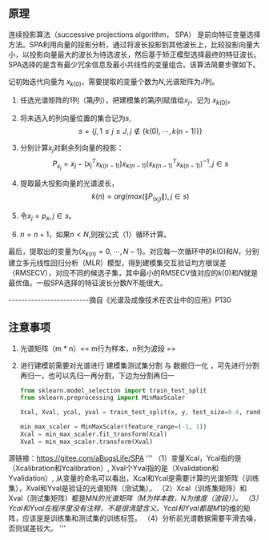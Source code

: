 
## 原理

连续投影算法（successive projections algorithm， SPA） 是前向特征变量选择方法。SPA利用向量的投影分析，通过将波长投影到其他波长上，比较投影向量大小，以投影向量最大的波长为待选波长，然后基于矫正模型选择最终的特征波长。SPA选择的是含有最少冗余信息及最小共线性的变量组合。该算法简要步骤如下。

记初始迭代向量为 $x_{k(0)}$，需要提取的变量个数为$N$,光谱矩阵为$J$列。

1. 任选光谱矩阵的1列（第$j$列），把建模集的第$j$列赋值给$x_j$，记为 $x_{k(0)}$。

2. 将未选入的列向量位置的集合记为$s$,
   $$
   s=\lbrace j,1\leq{j}\leq{J}, j\notin \lbrace k(0), \cdots, k(n-1) \rbrace \rbrace
   $$

3. 分别计算$x_j$对剩余列向量的投影：
   $$
   P_{x_j} = x_j-(x^T_j x_{k(n-1)})x_{k(n-1)}(x^T_{k(n-1)}x_{k(n-1)})^{-1},j\in s
   $$

4. 提取最大投影向量的光谱波长，
   $$
   k(n) = arg(max(\| P_(x_j) \|), j \in s)
   $$

5. 令$x_j = p_x, j \in s$。

6. $n = n + 1$，如果$n < N$,则按公式（1）循环计算。

最后，提取出的变量为$\lbrace x_{k(n)} = 0, \cdots, N-1 \rbrace$。对应每一次循环中的$k(0)$和$N$，分别建立多元线性回归分析（MLR）模型，得到建模集交互验证均方根误差（RMSECV），对应不同的候选子集，其中最小的RMSECV值对应的$k(0)$和$N$就是最优值。一般SPA选择的特征波长分数$N$不能很大。

-------------------------摘自《光谱及成像技术在农业中的应用》P130



## 注意事项

1. 光谱矩阵（m * n）== m行为样本，n列为波段 ==

2. 进行建模前需要对光谱进行 建模集测试集分割 与 数据归一化 ，可先进行分割再归一，也可以先归一再分割，下边为分割再归一

   ````python
   from sklearn.model_selection import train_test_split
   from sklearn.preprocessing import MinMaxScaler
   
   Xcal, Xval, ycal, yval = train_test_split(x, y, test_size=0.4, random_state=0)
   
   min_max_scaler = MinMaxScaler(feature_range=(-1, 1))  
   Xcal = min_max_scaler.fit_transform(Xcal)
   Xval = min_max_scaler.transform(Xval)
   ````

   

源链接：https://gitee.com/aBugsLife/SPA
'''
（1）变量Xcal，Ycal指的是（Xcalibration和Ycalibration）, Xval个Yval指的是（Xvalidation和Yvalidation）,
    从变量的命名可以看出，Xcal和Ycal是需要计算的光谱矩阵（训练集），Xval和Yval是验证的光谱矩阵（测试集）。
（2）Xcal（训练集矩阵）和Xval（测试集矩阵）都是M*N的光谱矩阵（M为样本数，N为维度（波段））。
（3）Ycal和Yval在程序里没有注释，不是很清楚含义。Ycal和Yval都是M*1的维的矩阵，应该是是训练集和测试集的训练标签。
（4）分析前光谱数据需要平滑去噪，否则误差较大。
'''
